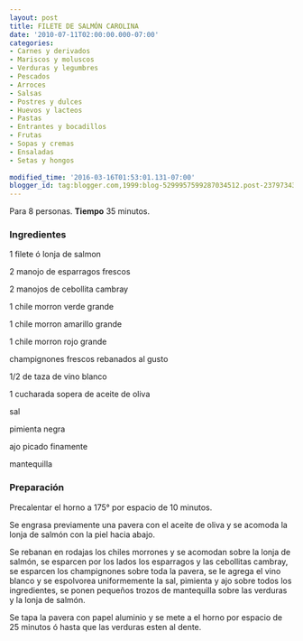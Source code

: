 ```yaml
---
layout: post
title: FILETE DE SALMÓN CAROLINA
date: '2010-07-11T02:00:00.000-07:00'
categories:
- Carnes y derivados
- Mariscos y moluscos
- Verduras y legumbres
- Pescados
- Arroces
- Salsas
- Postres y dulces
- Huevos y lacteos
- Pastas
- Entrantes y bocadillos
- Frutas
- Sopas y cremas
- Ensaladas
- Setas y hongos
 
modified_time: '2016-03-16T01:53:01.131-07:00'
blogger_id: tag:blogger.com,1999:blog-5299957599287034512.post-2379734390341241890
---
```


Para 8 personas.
<b>Tiempo</b> 35 minutos.

<h3>Ingredientes</h3>

1 filete ó lonja de salmon

2 manojo de esparragos frescos

2 manojos de cebollita cambray

1 chile morron verde grande

1 chile morron amarillo grande

1 chile morron rojo grande

champignones frescos rebanados al gusto

1/2 de taza de vino blanco

1 cucharada sopera de aceite de oliva

sal

pimienta negra

ajo picado finamente

mantequilla

<h3>Preparación</h3>

Precalentar el horno a 175&deg; por espacio de 10 minutos.

Se engrasa previamente una pavera con el aceite de oliva y se acomoda la lonja de salmón con la piel hacia abajo.

Se rebanan en rodajas los chiles morrones y se acomodan sobre la lonja de salmón, se esparcen por los lados los esparragos y las cebollitas cambray, se esparcen los champignones sobre toda la pavera, se le agrega el vino blanco y se espolvorea uniformemente la sal, pimienta y ajo sobre todos los ingredientes, se ponen pequeños trozos de mantequilla sobre las verduras y la lonja de salmón.

Se tapa la pavera con papel aluminio y se mete a el horno por espacio de 25 minutos ó hasta que las verduras esten al dente.

